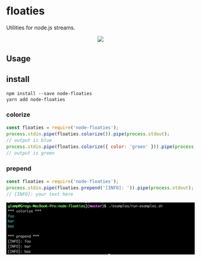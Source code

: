 # floaties
Utilities for node.js streams.

<center>
    <img src="https://s7d1.scene7.com/is/image/BedBathandBeyond/126313261904002p?hei=350&wid=350&qlt=50,1" />
</center>


## Usage

## install
```
npm install --save node-floaties
yarn add node-floaties
```

### colorize
```js
const floaties = require('node-floaties');
process.stdin.pipe(floaties.colorize()).pipe(process.stdout);
// output is blue
process.stdin.pipe(floaties.colorize({ color: 'green' })).pipe(process.stdout);
// output is green
```

### prepend
```js
const floaties = require('node-floaties');
process.stdin.pipe(floaties.prepend('[INFO]: ')).pipe(process.stdout);
// [INFO]: your text here
```

![](./examples/screenshot.png)
